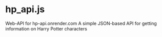 # hp_api.js
Web-API for hp-api.onrender.com A simple JSON-based API for getting information on Harry Potter characters
